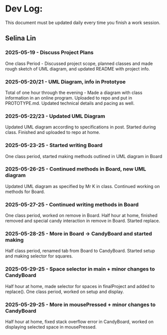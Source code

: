 # Dev Log:

This document must be updated daily every time you finish a work session.

## Selina Lin

### 2025-05-19 - Discuss Project Plans
One class Period - Discussed project scope, planned classes and made rough sketch of UML diagram, and updated README with project info.

### 2025-05-20/21 - UML Diagram, info in Prototyoe
Total of one hour through the evening - Made a diagram with class information in an online program. Uploaded to repo and put in PROTOTYPE.md. Updated technical details and pacing as well.

### 2025-05-22/23 - Updated UML Diagram
Updated UML diagram according to specifications in post. Started during class. Finished and uploaded to repo at home.

### 2025-05-23-25 - Started writing Board
One class period, started making methods outlined in UML diagram in Board

### 2025-05-26-25 - Continued methods in Board, new UML diagram
Updated UML diagram as specified by Mr K in class. Continued working on methods for Board.

### 2025-05-27-25 - Continued writing methods in Board
One class period, worked on remove in Board.
Half hour at home, finished removed and special candy interaction in remove in Board. Started replace.

### 2025-05-28-25 - More in Board -> CandyBoard and started making
Half class period, renamed tab from Board to CandyBoard. Started setup and making selector for squares.

### 2025-05-29-25 - Space selector in main + minor changes to CandyBoard
Half hour at home, made selector for spaces in finalProject and added to replace().
One class period, worked on setup and display.

### 2025-05-29-25 - More in mousePressed + minor changes to CandyBoard
Half hour at home, fixed stack overflow error in CandyBoard, worked on displaying selected space in mousePressed.

